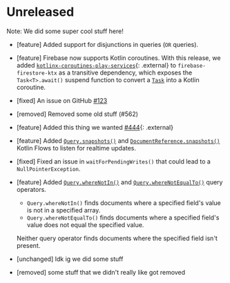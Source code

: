 # Unreleased
Note: We did some super cool stuff here!

* [feature] Added support for disjunctions in queries (`OR` queries).
* [feature] Firebase now supports Kotlin coroutines.
  With this release, we added
  [`kotlinx-coroutines-play-services`](https://kotlinlang.org/api/kotlinx.coroutines/kotlinx-coroutines-play-services/){: .external}
  to `firebase-firestore-ktx` as a transitive dependency, which exposes the
  `Task<T>.await()` suspend function to convert a
  [`Task`](https://developers.google.com/android/guides/tasks) into a Kotlin
  coroutine.
* [fixed] An issue on GitHub [#123](//github.com/firebase/firebase-android-sdk/issues/number)
* [removed] Removed some old stuff (#562)
* [feature] Added this thing we wanted
  [#444](//github.com/firebase/firebase-android-sdk/issues/number){: .external}
* [feature] Added
  [`Query.snapshots()`](/docs/reference/kotlin/com/google/firebase/firestore/ktx/package-summary#snapshots_1)
  and
  [`DocumentReference.snapshots()`](/docs/reference/kotlin/com/google/firebase/firestore/ktx/package-summary#snapshots)
  Kotlin Flows to listen for realtime updates.
* [fixed] Fixed an issue in `waitForPendingWrites()` that could lead to a
  `NullPointerException`.
* [feature] Added
  [`Query.whereNotIn()`](/docs/reference/android/com/google/firebase/firestore/Query#whereNotIn(java.lang.String,%20java.util.List<?%20extends%20java.lang.Object>))
  and
  [`Query.whereNotEqualTo()`](/docs/reference/android/com/google/firebase/firestore/Query#whereNotEqualTo(java.lang.String,%20java.lang.Object))
  query operators.

    * `Query.whereNotIn()` finds documents where a specified field's value is
      not in a specified array.
    * `Query.whereNotEqualTo()` finds documents where a specified field's value
      does not equal the specified value.

  Neither query operator finds documents where the specified field isn't
  present.
* [unchanged] Idk ig we did some stuff
* [removed] some stuff that we didn't really like got removed